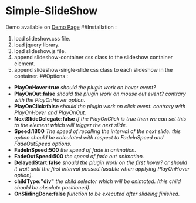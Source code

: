 # Simple-SlideShow
Demo available on [Demo Page](http://3b00d.github.io/Simple-SlideShow/demo/)
##Installation : 
1. load slideshow.css file.
1. load jquery library.
1. load slideshow.js file.
1. append slideshow-container css class to the slideshow container element.
1. append slideshow-single-slide css class to each slideshow in the container.
##Options :

* **PlayOnHover:true**
 _should the plugin work on hover event?_
* **PlayOnOut:false**
 _should the plugin work on mouse out event? contrary with the PlayOnHover option._
* **PlayOnClick:false**
 _should the plugin work on click event. contrary with PlayOnHover and PlayOnOut._
* **NextSlideDelegate:false**
 _if the PlayOnClick is true then we can set this to the element which will trigger the next slide._
* **Speed:1800**
 _The speed of recalling the interval of the next slide. this option should be calculated with respect to FadeInSpeed and FadeOutSpeed options._
* **FadeInSpeed:500**
 _the speed of fade in animation._
* **FadeOutSpeed:500**
 _the speed of fade out animation._
* **DelayedStart:false**
 _should the plugin work on the first hover? or should it wait until the first interval passed.(usable when applying PlayOnHover option)._
* **childType:"div"**
 _the child selector which will be animated. (this child should be absolute positioned)._
* **OnSlidingDone:false**
 _function to be executed after slideing finished._
